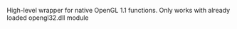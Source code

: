 High-level wrapper for native OpenGL 1.1 functions.
Only works with already loaded opengl32.dll module